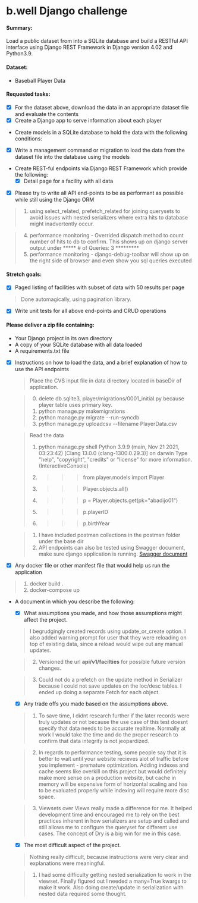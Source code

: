 # b.well Django challenge

#### Summary:
Load a public dataset from into a SQLite database and build a RESTful API interface using Django REST Framework in Django version 4.02 and Python3.9.

#### Dataset:
- Baseball Player Data

#### Requested tasks:
- [x] For the dataset above, download the data in an appropriate dataset file and evaluate the contents
- [x] Create a Django app to serve information about each player
- Create models in a SQLite database to hold the data with the following conditions:
- [x] Write a management command or migration to load the data from the dataset file into the database using the models
- Create REST-ful endpoints via Django REST Framework which provide the following:
  - [x] Detail page for a facility with all data
- [x] Please try to write all API end-points to be as performant as possible while still using the Django ORM
 > 1. using select_related, prefetch_related for joining querysets to avoid issues with nested serializers where
 extra hits to database might inadvertently occur.

 > 4. performance monitoring - Overrided dispatch method to count number of hits to db to confirm. This shows up on django server output under ***** # of Queries: 3 *********
 > 5. performance monitoring - django-debug-toolbar will show up on the right side of browser and even show you sql queries executed

#### Stretch goals:
- [x] Paged listing of facilities with subset of data with 50 results per page
 > Done automagically, using pagination library.

- [x] Write unit tests for all above end-points and CRUD operations

#### Please deliver a zip file containing:
- Your Django project in its own directory
- A copy of your SQLite database with all data loaded
- A requirements.txt file
- [x] Instructions on how to load the data, and a brief explanation of how to use the API endpoints

  > Place the CVS input file in data directory located in baseDir of application.

  > 0. delete db.sqlite3, player/migrations/0001_initial.py because player table uses primary key.
  > 1. python manage.py makemigrations
  > 2. python manage.py migrate --run-syncdb
  > 3. python manage.py uploadcsv --filename PlayerData.csv
  
  > Read the data
  > 1. python manage.py shell
      Python 3.9.9 (main, Nov 21 2021, 03:23:42) 
      [Clang 13.0.0 (clang-1300.0.29.3)] on darwin
      Type "help", "copyright", "credits" or "license" for more information.
      (InteractiveConsole)
  > 2. >>> from player.models import Player
  > 3. >>> Player.objects.all()
  > 4. >>> p = Player.objects.get(pk="abadijo01")
  > 5. >>> p.playerID
  > 6. >>> p.birthYear

  > 1. I have included postman collections in the postman folder under the base dir
  > 2. API endpoints can also be tested using Swagger document, make sure django application is running.
  [Swagger document ](http://localhost:8000/swagger/)


- [x] Any docker file or other manifest file that would help us run the application
> 1. docker build .
> 2. docker-compose up

- A document in which you describe the following:
  - [x] What assumptions you made, and how those assumptions might affect the project.

   > I begrudgingly created records using update_or_create option. I also added warning prompt for user that they were reloading on top of existing data, since a reload would wipe out any manual updates.

   > 2. Versioned the url **api/v1/facilties** for possible future version changes.

   > 3. Could not do a prefetch on the update method in Serializer because I could not save updates on the loc/desc tables. I ended up doing a separate Fetch for each object.

    
  - [x] Any trade offs you made based on the assumptions above.

   > 1. To save time, I didnt research further if the later records were truly updates or not because the
     use case of this test doesnt specify that data needs to be accurate realtime. Normally at work I would
     take the time and do the proper research to confirm that data integrity is not jeopardized.

   > 2. In regards to performance testing, some people say that it is better to wait until your website recieves
     alot of traffic before you implement - premature optimization. Adding indexes and cache seems like overkill
     on this project but would definitely make more sense on a production website, but cache in memory will be 
     expensive form of horizontal scaling and has to be evaluated properly while indexing will require more disc space.

   > 3. Viewsets over Views really made a difference for me. It helped development time and encouraged me to rely on
     the best practices inherent in how serializers are setup and called and still allows me to configure the queryset
     for different use cases. The concept of Dry is a big win for me in this case.





  - [x] The most difficult aspect of the project.

  > Nothing really difficult, because instructions were very clear and explanations were meaningful.

  >  1. I had some difficulty getting nested serialization to work in the viewset. 
  > Finally figured out I needed a many=True kwargs to make it work. Also doing create/update 
  > in serialization with nested data required some thought.








